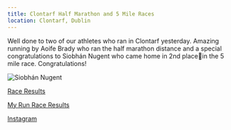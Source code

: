 ```yaml
---
title: Clontarf Half Marathon and 5 Mile Races
location: Clontarf, Dublin
---
```


Well done to two of our athletes who ran in Clontarf yesterday. Amazing running by Aoife Brady who ran the half marathon distance and a special congratulations to Siobhán Nugent who came home in 2nd place🥈in the 5 mile race. Congratulations!

<img src="/assets/images/races/2023-clontarf/Siobhán.jpeg" class="img-fluid" alt="Siobhán Nugent">

<a href="/races/2023-11-18-clontarf/" target="_blank" rel="noopener noreferrer">Race Results</a>

<a href="https://www.myrunresults.com/events/the_joe_duffy_bmw_clontarf_half_marathon__5_mile/4767/results" target="_blank" rel="noopener noreferrer">My Run Race Results</a>

<a href="https://www.instagram.com/p/Cz05RtLr-T1/" target="_blank" rel="noopener noreferrer">Instagram</a>


